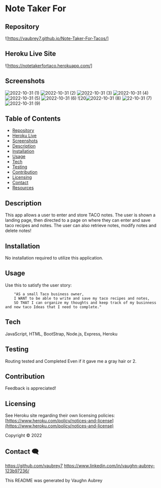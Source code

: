 # Note Taker For #


## Repository  ##
![https://vaubrey7.github.io/Note-Taker-For-Tacos/]

## Heroku Live Site ##

![https://notetakerfortaco.herokuapp.com/]


## Screenshots  ##
![2022-10-31 (1)](https://user-images.githubusercontent.com/103152585/199119115-fdff7c65-4dba-4ba6-a001-afd078d224bd.png)
![2022-10-31 (2)](https://user-images.githubusercontent.com/103152585/199119131-c5d6ba7b-3c29-4801-980d-62a8ae858940.png)
![2022-10-31 (3)](https://user-images.githubusercontent.com/103152585/199119194-bc114131-4fda-46df-b203-f0f3623d9c82.png)
![2022-10-31 (4)](https://user-images.githubusercontent.com/103152585/199119212-7379d4e9-3f6c-45e2-8df0-e1d8902572a2.png)
![2022-10-31 (5)](https://user-images.githubusercontent.com/103152585/199119220-eb6317af-10d1-4032-916f-32100eaff983.png)
![2022-10-31 (6)](https://user-images.githubusercontent.com/103152585/199119231-d0f552a3-bf5a-4746-8e8c-66e9f069ce71.png)
![20![2022-10-31 (8)](https://user-images.githubusercontent.com/103152585/199119253-f530122a-7caf-4d4e-999d-3293d106aeb2.png)
![22-10-31 (7)](https://user-images.githubusercontent.com/103152585/199119243-b1cec4dc-cd91-47df-af35-fa39cadc63bc.png)
![2022-10-31 (9)](https://user-images.githubusercontent.com/103152585/199119264-ace9355f-a4ee-4b25-9fe7-de83dd4c0a25.png)



## Table of Contents ##

- [Repository](#Repository-)
- [Heroku Live](#Heroku-Live-Site-)
- [Screenshots](#Screenshots-)
- [Description](#Description-)
- [Installation](#Installation-)
- [Usage](#Usage-)
- [Tech](#Tech-)
- [Testing](#Testing-)
- [Contribution](#Contribution-)
- [Licensing](#Licensing-)
- [Contact](#Contact-)
- [Resources](https://vaubrey7.github.io/Note-Taker-For-Tacos/)


## Description  ##

This app allows a user to enter and store TACO notes. The user is shown a landing page, then directed to a page on where they can enter and save taco recipes and notes. The user can also retrieve notes, modify notes and delete notes!


## Installation  ##

No installation required to utilize this application.


## Usage  ##

Use this to satisfy the user story:

        "AS a small Taco business owner,
        I WANT to be able to write and save my taco recipes and notes,
        SO THAT I can organize my thoughts and keep track of my businness and new taco Ideas that I need to complete."


## Tech  ##

JavaScript, HTML, BootStrap, Node.js, Express, Heroku


## Testing  ##

Routing tested and Completed Even if it gave me a gray hair or 2.


## Contribution  ##

Feedback is appreciated!


## Licensing  ##

See Heroku site regarding their own licensing policies: [https://www.heroku.com/policy/notices-and-license](https://www.heroku.com/policy/notices-and-license)

Copyright &copy; 2022


## Contact 🗨 ##

https://github.com/vaubrey7
https://www.linkedin.com/in/vaughn-aubrey-123b97236/

This README was generated by Vaughn Aubrey
